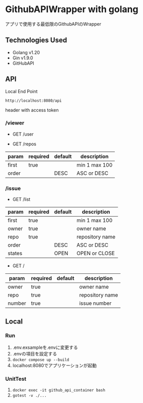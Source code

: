 # GithubAPIWrapper with golang

アプリで使用する最低限のGithubAPIのWrapper


## Technologies Used
* Golang v1.20
* Gin v1.9.0
* GitHubAPI
## API
Local End Point  
```
http://localhost:8080/api
```

header with access token
### /viewer  

* GET /user  

* GET /repos  

param|required|default|description
|--|--|--|--|
first|true|| min 1 max 100
order||DESC| ASC or DESC

### /issue
* GET /list  

param|required|default|description
|--|--|--|--|
first|true|| min 1 max 100
owner|true|| owner name
repo|true|| repository name
order||DESC| ASC or DESC
states||OPEN| OPEN or CLOSE

* GET /

param|required|default|description
|--|--|--|--|
owner|true|| owner name
repo|true|| repository name
number|true|| issue number

## Local
### Run
1. .env.exsampleを.envに変更する
2. .envの項目を設定する
3. `docker compose up --build`
4. localhost:8080でアプリケーションが起動

### UnitTest
1. `docker exec -it github_api_container bash`
2. `gotest -v ./...`



